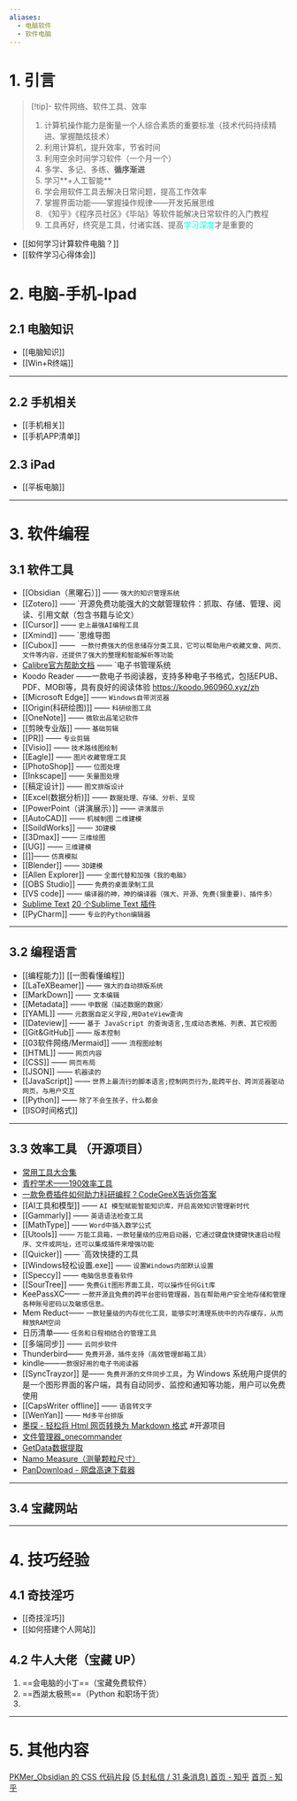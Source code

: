 ```yaml
---
aliases:
  - 电脑软件
  - 软件电脑
---
```

# 1. 引言 
> [!tip]- 软件网络、软件工具、效率
> 1. 计算机操作能力是衡量一个人综合素质的重要标准（技术代码持续精进、掌握酷炫技术）
> 2. 利用计算机，提升效率，节省时间
> 3. 利用空余时间学习软件（一个月一个）
> 4. 多学、多记、多练、**循序渐进**
> 5. 学习**+人工智能**
> 6. 学会用软件工具去解决日常问题，提高工作效率
> 7.  掌握界面功能——掌握操作规律——开发拓展思维
> 8. 《知乎》《程序员社区》《毕站》等软件能解决日常软件的入门教程
> 9. 工具再好，终究是工具，付诸实践、提高<font color="#00ffdc">学习深度</font>才是重要的 
- [[如何学习计算软件电脑？]]
- [[软件学习心得体会]]
# 2. 电脑-手机-Ipad
## 2.1 电脑知识 
- [[电脑知识]]
- [[Win+R终端]]
---
## 2.2 手机相关 
-  [[手机相关]]
- [[手机APP清单]]
## 2.3 iPad
- [[平板电脑]]

---
# 3. 软件编程
## 3.1 软件工具 
- [[Obsidian（黑曜石）]] —— `强大的知识管理系统`
- [[Zotero]] —— `开源免费功能强大的文献管理软件：抓取、存储、管理、阅读、引用文献（包含书籍与论文）
- [[Cursor]] —— `史上最强AI编程工具`
-  [[Xmind]] —— `思维导图
- [[Cubox]] —— ` 一款付费强大的信息储存分类工具，它可以帮助用户收藏文章、网页、文件等内容，还提供了强大的整理和智能解析等功能`
- [Calibre官方帮助文档](https://manual.calibre-ebook.com/zh_CN/index.html) —— `电子书管理系统
- Koodo Reader ——一款电子书阅读器，支持多种电子书格式，包括EPUB、PDF、MOBI等，具有良好的阅读体验 https://koodo.960960.xyz/zh
- [[Microsoft Edge]] —— `Windows自带浏览器  `
- [[Origin(科研绘图)]] —— `科研绘图工具`
- [[OneNote]] —— `微软出品笔记软件 `
- [[剪映专业版]] —— `基础剪辑` 
- [[PR]] —— `专业剪辑`
- [[Visio]] —— `技术路线图绘制`
- [[Eagle]] —— `图片收藏管理工具`
- [[PhotoShop]] —— `位图处理`
- [[Inkscape]] —— `矢量图处理`
- [[稿定设计]] —— `图文排版设计`
- [[Excel(数据分析)]] —— `数据处理、存储、分析、呈现`
- [[PowerPoint（讲演展示）]] —— `讲演展示`
- [[AutoCAD]] —— `机械制图` `二维建模 `
- [[SoildWorks]] —— `3D建模`     
- [[3Dmax]] —— `三维绘图`
- [[UG]] —— `三维建模`
- [[]]—— `仿真模拟`
- [[Blender]] —— `3D建模`
- [[Allen Explorer]] —— `全面代替和加强《我的电脑》`
- [[OBS Studio]] —— `免费的桌面录制工具`
- [[VS code]] —— `编译器的神，神的编译器（强大、开源、免费(狠重要)、插件多）`
- [Sublime Text](https://www.sublimetext.com/)  [20 个Sublime Text 插件](https://www.cnblogs.com/wangluochong/p/14843592.html)
- [[PyCharm]] —— `专业的Python编辑器`
---
## 3.2 编程语言
- [[编程能力]] [[一图看懂编程]]
- [[LaTeXBeamer]] —— `强大的自动排版系统`
- [[MarkDown]] —— `文本编辑`
- [[Metadata]] —— `中数据（描述数据的数据）`
- [[YAML]] —— `元数据自定义字段,用DateView查询`
- [[Dateview]] —— `基于 JavaScript 的查询语言,生成动态表格、列表、其它视图`
- [[Git&GitHub]] —— `版本控制`
- [[03软件网络/Mermaid]] —— `流程图绘制`
- [[HTML]] —— `网页内容`
- [[CSS]] —— `网页布局`
- [[JSON]] —— `机器读的`
- [[JavaScript]] —— `世界上最流行的脚本语言;控制网页行为,能跨平台、跨浏览器驱动网页，与用户交互` 
- [[Python]] —— `除了不会生孩子，什么都会`
- [[ISO时间格式]]
---
## 3.3 效率工具 （开源项目）

- [常用工具大合集](https://mp.weixin.qq.com/s/tMZU2h92hhn_DRAqejV1_A)
-  [青柠学术——190效率工具](https://mp.weixin.qq.com/mp/appmsgalbum?action=getalbum&__biz=MzAxNzgyMDg0MQ==&scene=23&album_id=1363966991807381504&count=3#wechat_redirect)
-  [一款免费插件如何助力科研编程？CodeGeeX告诉你答案](https://mp.weixin.qq.com/s/2slqIjTBvyBDlrp3XXT_Zw)
- [[AI工具和模型]] —— `AI 模型赋能智能知识库，开启高效知识管理新时代`
- [[Gammarly]] —— `英语语法检查工具`
- [[MathType]] —— `Word中插入数学公式`
- [[Utools]] —— `万能工具箱，一款轻量级的应用启动器，它通过键盘快捷键快速启动程序、文件或网址，还可以集成插件来增强功能`
- [[Quicker]] —— `高效快捷的工具
- [[Windows轻松设置.exe]] —— `设置Windows内部默认设置`
- [[Speccy]] —— `电脑信息查看软件`
- [[SourTree]] —— `免费Git图形界面工具，可以操作任何Git库`
- KeePassXC—— `一款开源且免费的跨平台密码管理器，旨在帮助用户安全地存储和管理各种账号密码以及敏感信息。`
- Mem Reduct—— `一款轻量级的内存优化工具，能够实时清理系统中的内存缓存，从而释放RAM空间`
- 日历清单—— `任务和日程相结合的管理工具`
- [[多端同步]] —— `云同步软件`
- Thunderbird—— `免费开源，插件支持（高效管理邮箱工具）`
- kindle——`一款很好用的电子书阅读器`
- [[SyncTrayzor]] 是—— `免费开源的文件同步工具`，为 Windows 系统用户提供的是一个图形界面的客户端，具有自动同步、监控和通知等功能，用户可以免费使用
- [[CapsWriter offline]] —— `语音转文字`
- [[WenYan]] —— `Md多平台排版`
- [墨探 - 轻松将 Html 网页转换为 Markdown 格式](https://yuzhi.tech/docs/amarkdown) #开源项目 
- [文件管理器_onecommander](https://blog.csdn.net/zsssss333/article/details/130052196)
- [GetData数据提取](https://blog.csdn.net/m0_49384451/article/details/125965738)
- [Namo Measure（测量颗粒尺寸）](https://v.douyin.com/id7vmHeY/)
- [PanDownload - 网盘高速下载器](https://pandownload.net/)

---
## 3.4 宝藏网站 



---

# 4. 技巧经验 

## 4.1 奇技淫巧 
- [[奇技淫巧]]
- [[如何搭建个人网站]]

## 4.2 牛人大佬（宝藏 UP）
1. ==会电脑的小丁==（宝藏免费软件）
2. ==西湖太极熊==（Python 和职场干货）
3. 

---

# 5. 其他内容 
[PKMer_Obsidian 的 CSS 代码片段](https://pkmer.cn/Pkmer-Docs/10-obsidian/obsidian%E5%A4%96%E8%A7%82/obsidian%E7%9A%84css%E4%BB%A3%E7%A0%81%E7%89%87%E6%AE%B5/)
[(5 封私信 / 31 条消息) 首页 - 知乎](https://www.zhihu.com/)
[首页 - 知乎](https://www.zhihu.com/)
